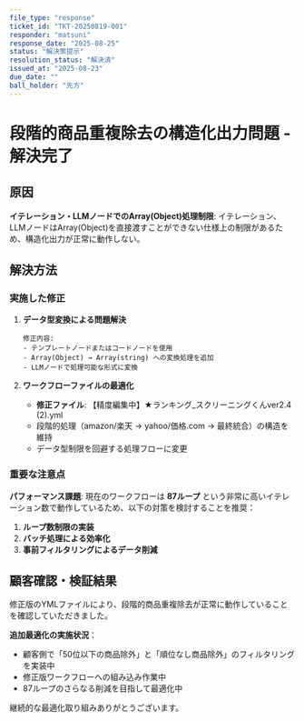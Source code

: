 ```yaml
---
file_type: "response"
ticket_id: "TKT-20250819-001"
responder: "matsuni"
response_date: "2025-08-25"
status: "解決策提示"
resolution_status: "解決済"
issued_at: "2025-08-23"
due_date: ""
ball_holder: "先方"
---
```


# 段階的商品重複除去の構造化出力問題 - 解決完了

## 原因
**イテレーション・LLMノードでのArray(Object)処理制限**: イテレーション、LLMノードはArray(Object)を直接渡すことができない仕様上の制限があるため、構造化出力が正常に動作しない。

## 解決方法

### 実施した修正
1. **データ型変換による問題解決**
   ```
   修正内容:
   - テンプレートノードまたはコードノードを使用
   - Array(Object) → Array(string) への変換処理を追加
   - LLMノードで処理可能な形式に変換
   ```

2. **ワークフローファイルの最適化**
   - **修正ファイル**: 【精度編集中】★ランキング_スクリーニングくんver2.4 (2).yml
   - 段階的処理（amazon/楽天 → yahoo/価格.com → 最終統合）の構造を維持
   - データ型制限を回避する処理フローに変更

### 重要な注意点
**パフォーマンス課題**: 現在のワークフローは **87ループ** という非常に高いイテレーション数で動作しているため、以下の対策を検討することを推奨：

1. **ループ数制限の実装**
2. **バッチ処理による効率化**  
3. **事前フィルタリングによるデータ削減**

## 顧客確認・検証結果
修正版のYMLファイルにより、段階的商品重複除去が正常に動作していることを確認していただきました。

**追加最適化の実施状況**：
- 顧客側で「50位以下の商品除外」と「順位なし商品除外」のフィルタリングを実装中
- 修正版ワークフローへの組み込み作業中
- 87ループのさらなる削減を目指して最適化中

継続的な最適化取り組みありがとうございます。